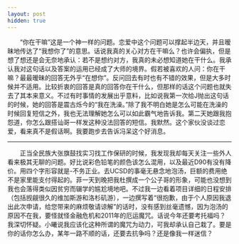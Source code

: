 ```yaml
---
layout: post
hidden: true
---
```

　　“你在干嘛”这是一个神一样的问题。恋爱中这个问题可以撑起半边天，并且暧昧地传达了“我想你了”的意思。话说我真的关心对方在干嘛么？也许会偏执，但是想了想还是会无奈地承认：若不是想约对方，我真的未必想知道她在干什么。我承认我对这句话以及答案的运用已经成了大师的境界。假若被喜欢的人问：你在干嘛？最最暧昧的回答无外乎“在想你”。反问回去有时也有不错的效果，但是大多时候并不适用。比较折衷的回答是真的回答你在干什么，但那样的话这个问题也就失去了其本来意义。不过有时事情的发展出乎意料，比如说我第一次给J抛出这句话的时候，她的回答是震古烁今的“我在洗澡。”除了我不明白她是怎么可能在洗澡的时候回复短信之外，我也无法理解她怎么可以如此霸气地告诉我。第二天她跟我抱怨道，你怎么跟搭讪哥一样发这种没法回答的短信。我默然。这个家伙没谈过恋爱，看来真不是假话啊。我要跑步去告诉冯呆这个好消息。

* * *

　　正当全民族大张旗鼓找实习找工作保研的时候，我发现我却每天关注一些外人看来极其无聊的问题。好比说彩色铅笔的颜色该怎么混用，以及最近D90有没有降价。用四个字形容就是-不务正业。去UCSD的事毫无悬念地泡汤，巨额的费用绝不是家里能支付得起的。菲一天到晚把我杜撰成一个公子哥的形象，可能也没想到我也会落得类似因贫穷而辍学的尴尬境地吧。不过我一边看着项目详细的日程安排（包括觊觎很久的维加斯游和洛杉矶游），一边撰写着“很抱歉，由于个人原因我退出此次申请，给您带来的麻烦敬请谅解”的话时，没有感到丝毫遗憾，因为泡汤的原因不在我，要怪就怪金融危机和2011年的厄运魔咒。话说今年还要考托福吗？我深切怀疑。小曦说我应该化这种所谓的魔咒为动力，可我却承认自己栽了。要是你的话你怎么办，某年一路不顺的话，还要去抗争吗？还是像我一样迷信？